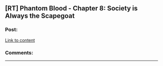 ## [RT] Phantom Blood - Chapter 8: Society is Always the Scapegoat

### Post:

[Link to content](https://www.fictionpress.com/s/3295336/8/Phantom-Blood)

### Comments:

---


